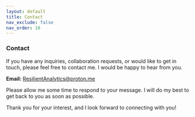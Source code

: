 ```yaml
---
layout: default
title: Contact
nav_exclude: false
nav_order: 10
---
```


### Contact

If you have any inquiries, collaboration requests, or would like to get in touch, please feel free to contact me. I would be happy to hear from you.

**Email:** ResilientAnalytics@proton.me

Please allow me some time to respond to your message. I will do my best to get back to you as soon as possible.

Thank you for your interest, and I look forward to connecting with you!

